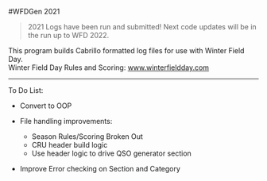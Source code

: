 #WFDGen 2021
>2021 Logs have been run and submitted!  Next code updates will be in the run up to WFD 2022.

This program builds Cabrillo formatted log files for use with Winter Field Day.  
Winter Field Day Rules and Scoring: www.winterfieldday.com
***
To Do List:
* Convert to OOP

* File handling improvements:
  * Season Rules/Scoring Broken Out
  * CRU header build logic
  * Use header logic to drive QSO generator section
  
* Improve Error checking on Section and Category


